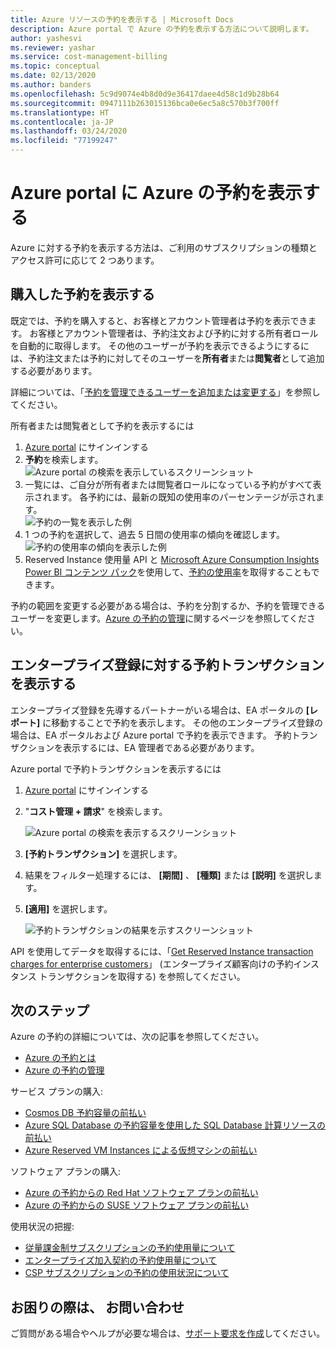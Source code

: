 ```yaml
---
title: Azure リソースの予約を表示する | Microsoft Docs
description: Azure portal で Azure の予約を表示する方法について説明します。
author: yashesvi
ms.reviewer: yashar
ms.service: cost-management-billing
ms.topic: conceptual
ms.date: 02/13/2020
ms.author: banders
ms.openlocfilehash: 5c9d9074e4b8d0d9e36417daee4d58c1d9b28b64
ms.sourcegitcommit: 0947111b263015136bca0e6ec5a8c570b3f700ff
ms.translationtype: HT
ms.contentlocale: ja-JP
ms.lasthandoff: 03/24/2020
ms.locfileid: "77199247"
---
```

# <a name="view-azure-reservations-in-the-azure-portal"></a>Azure portal に Azure の予約を表示する

Azure に対する予約を表示する方法は、ご利用のサブスクリプションの種類とアクセス許可に応じて 2 つあります。

## <a name="view-purchased-reservations"></a>購入した予約を表示する

既定では、予約を購入すると、お客様とアカウント管理者は予約を表示できます。 お客様とアカウント管理者は、予約注文および予約に対する所有者ロールを自動的に取得します。 その他のユーザーが予約を表示できるようにするには、予約注文または予約に対してそのユーザーを**所有者**または**閲覧者**として追加する必要があります。

詳細については、「[予約を管理できるユーザーを追加または変更する](manage-reserved-vm-instance.md#add-or-change-users-who-can-manage-a-reservation)」を参照してください。

所有者または閲覧者として予約を表示するには

1. [Azure portal](https://portal.azure.com) にサインインする
2. **予約**を検索します。
    ![Azure portal の検索を表示しているスクリーンショット](./media/view-reservations/portal-reservation-search.png)  
3. 一覧には、ご自分が所有者または閲覧者ロールになっている予約がすべて表示されます。 各予約には、最新の既知の使用率のパーセンテージが示されます。  
    ![予約の一覧を表示した例](./media/view-reservations/view-reservations.png)
4. 1 つの予約を選択して、過去 5 日間の使用率の傾向を確認します。  
    ![予約の使用率の傾向を表示した例](./media/view-reservations/reservation-utilization.png)
5. Reserved Instance 使用量 API と [Microsoft Azure Consumption Insights Power BI コンテンツ パック](/rest/api/billing/enterprise/billing-enterprise-api-reserved-instance-usage)を使用して、[予約の使用率](/power-bi/service-connect-to-azure-consumption-insights)を取得することもできます。

予約の範囲を変更する必要がある場合は、予約を分割するか、予約を管理できるユーザーを変更します。[Azure の予約の管理](manage-reserved-vm-instance.md)に関するページを参照してください。

## <a name="view-reservation-transactions-for-enterprise-enrollments"></a>エンタープライズ登録に対する予約トランザクションを表示する

 エンタープライズ登録を先導するパートナーがいる場合は、EA ポータルの **[レポート]** に移動することで予約を表示します。 その他のエンタープライズ登録の場合は、EA ポータルおよび Azure portal で予約を表示できます。 予約トランザクションを表示するには、EA 管理者である必要があります。

Azure portal で予約トランザクションを表示するには

1. [Azure portal](https://portal.azure.com) にサインインする
1. "**コスト管理 + 請求**" を検索します。

    ![Azure portal の検索を表示するスクリーンショット](./media/view-reservations/portal-cm-billing-search.png)

1. **[予約トランザクション]** を選択します。
1. 結果をフィルター処理するには、 **[期間]** 、 **[種類]** または **[説明]** を選択します。
1. **[適用]** を選択します。

    ![予約トランザクションの結果を示すスクリーンショット](./media/view-reservations/portal-billing-reservation-transaction-results.png)

API を使用してデータを取得するには、「[Get Reserved Instance transaction charges for enterprise customers](/rest/api/billing/enterprise/billing-enterprise-api-reserved-instance-charges)」 (エンタープライズ顧客向けの予約インスタンス トランザクションを取得する) を参照してください。

## <a name="next-steps"></a>次のステップ

Azure の予約の詳細については、次の記事を参照してください。

- [Azure の予約とは](save-compute-costs-reservations.md)
- [Azure の予約の管理](manage-reserved-vm-instance.md)

サービス プランの購入:

- [Cosmos DB 予約容量の前払い](../../cosmos-db/cosmos-db-reserved-capacity.md)
- [Azure SQL Database の予約容量を使用した SQL Database 計算リソースの前払い](../../sql-database/sql-database-reserved-capacity.md)
- [Azure Reserved VM Instances による仮想マシンの前払い](../../virtual-machines/windows/prepay-reserved-vm-instances.md)

ソフトウェア プランの購入:

- [Azure の予約からの Red Hat ソフトウェア プランの前払い](../../virtual-machines/linux/prepay-rhel-software-charges.md)
- [Azure の予約からの SUSE ソフトウェア プランの前払い](../../virtual-machines/linux/prepay-suse-software-charges.md)

使用状況の把握:

- [従量課金制サブスクリプションの予約使用量について](understand-reserved-instance-usage.md)
- [エンタープライズ加入契約の予約使用量について](understand-reserved-instance-usage-ea.md)
- [CSP サブスクリプションの予約の使用状況について](https://docs.microsoft.com/partner-center/azure-reservations)

## <a name="need-help-contact-us"></a>お困りの際は、 お問い合わせ

ご質問がある場合やヘルプが必要な場合は、[サポート要求を作成](https://go.microsoft.com/fwlink/?linkid=2083458)してください。
